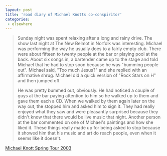 ```yaml
---
layout: post
title: 'road diary of Michael Knotts co-conspiritor'
categories:
 - elsewhere
---
```


<blockquote>Sunday night was spent relaxing after a long and rainy drive. The show last night at The New Belmot in Norfolk was interesting. Michael was performing the way he usually does to a fairly empty club. There were about fifteen to twenty people at the bar or playing pool at the back. About six songs in, a bartender came up to the stage and told Michael that he had to stop soon because he was "bumming people out". Michael said, "Too much Jesus?" and she replied with an affirmative shrug. Michael did a quick version of "Rock Stars on H" and then jumped off.



He was pretty bummed out, obviously. He had noticed a couple of guys at the bar paying attention to him so he walked up to them and gave them each a CD. When we walked by them again later on the way out, the stopped him and asked him to sign it. They had really enjoyed what they saw and were pleasantly surprised because they didn't know that there would be live music that night. Another person at the bar commented on one of Michael's paintings and how she liked it. These things really made up for being asked to stop because it showed him that his music and art do reach people, even when it seems like it doesn't.</blockquote><a href="http://127.0.0.1/djdc/swm/create.php?type=blog">Michael Knott Spring Tour 2003</a>

